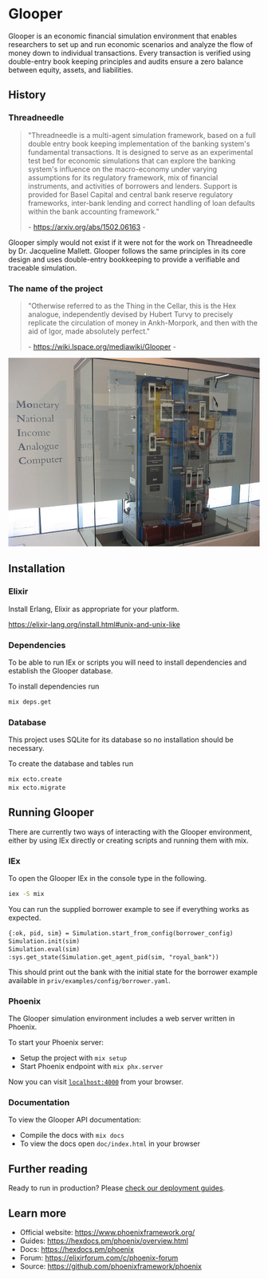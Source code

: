 # Glooper

Glooper is an economic financial simulation environment that enables researchers to set up and run economic scenarios and analyze the flow of money down to individual transactions. Every transaction is verified using double-entry book keeping principles and audits ensure a zero balance between equity, assets, and liabilities.

## History

### Threadneedle

> "Threadneedle is a multi-agent simulation framework, based on a full double entry book keeping implementation of the banking system's fundamental transactions. It is designed to serve as an experimental test bed for economic simulations that can explore the banking system's influence on the macro-economy under varying assumptions for its regulatory framework, mix of financial instruments, and activities of borrowers and lenders. Support is provided for Basel Capital and central bank reserve regulatory frameworks, inter-bank lending and correct handling of loan defaults within the bank accounting framework."
>
> \- <https://arxiv.org/abs/1502.06163> \-

Glooper simply would not exist if it were not for the work on Threadneedle by Dr. Jacqueline Mallett.
Glooper follows the same principles in its core design and uses double-entry bookkeeping to provide a verifiable and traceable simulation.

### The name of the project

> "Otherwise referred to as the Thing in the Cellar, this is the Hex analogue, independently devised by Hubert Turvy to precisely replicate the circulation of money in Ankh-Morpork, and then with the aid of Igor, made absolutely perfect."
>
> \- <https://wiki.lspace.org/mediawiki/Glooper> \-

![alt MONIAC](img/MONIAC.jpg)

## Installation

### Elixir

Install Erlang, Elixir as appropriate for your platform.

<https://elixir-lang.org/install.html#unix-and-unix-like>

### Dependencies

To be able to run IEx or scripts you will need to install dependencies and establish the Glooper database.

To install dependencies run

```bash
mix deps.get
```

### Database

This project uses SQLite for its database so no installation should be necessary.

To create the database and tables run

```bash
mix ecto.create
mix ecto.migrate
```

## Running Glooper

There are currently two ways of interacting with the Glooper environment, either by using IEx directly or creating scripts and running them with mix.

### IEx

To open the Glooper IEx in the console type in the following.

```bash
iex -S mix
```

You can run the supplied borrower example to see if everything works as expected.

```iex
{:ok, pid, sim} = Simulation.start_from_config(borrower_config)
Simulation.init(sim)
Simulation.eval(sim)
:sys.get_state(Simulation.get_agent_pid(sim, "royal_bank"))
```

This should print out the bank with the initial state for the borrower example available in `priv/examples/config/borrower.yaml`.

### Phoenix

The Glooper simulation environment includes a web server written in Phoenix.

To start your Phoenix server:

- Setup the project with `mix setup`
- Start Phoenix endpoint with `mix phx.server`

Now you can visit [`localhost:4000`](http://localhost:4000) from your browser.

### Documentation

To view the Glooper API documentation:

- Compile the docs with `mix docs`
- To view the docs open `doc/index.html` in your browser

## Further reading

Ready to run in production? Please [check our deployment guides](https://hexdocs.pm/phoenix/deployment.html).

## Learn more

- Official website: <https://www.phoenixframework.org/>
- Guides: <https://hexdocs.pm/phoenix/overview.html>
- Docs: <https://hexdocs.pm/phoenix>
- Forum: <https://elixirforum.com/c/phoenix-forum>
- Source: <https://github.com/phoenixframework/phoenix>


